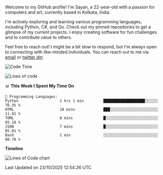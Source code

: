 Welcome to my GitHub profile! I'm Sayan, a 22-year-old with a passion for computers and art, currently based in Kolkata, India.

I'm actively exploring and learning various programming languages, including Python, C#, and Go. Check out my pinned repositories to get a glimpse of my current projects. I enjoy creating software for fun challenges and to contribute value to others.

Feel free to reach out! I might be a bit slow to respond, but I'm always open to connecting with like-minded individuals. You can reach out to me via [email](mailto:me@sayanbiswas.in) or [twitter dm](https://twitter.com/TheDankDel)

<!--START_SECTION:waka-->
![Code Time](http://img.shields.io/badge/Code%20Time-2%2C392%20hrs%2039%20mins-blue)

![Lines of code](https://img.shields.io/badge/From%20Hello%20World%20I%27ve%20Written-20.6%20million%20lines%20of%20code-blue)

📊 **This Week I Spent My Time On** 

```text
💬 Programming Languages: 
Python                   2 hrs 1 min         ███████████████████░░░░░░   76.35 % 
HTML                     18 mins             ███░░░░░░░░░░░░░░░░░░░░░░   11.91 % 
TOML                     8 mins              █░░░░░░░░░░░░░░░░░░░░░░░░   05.18 % 
JSON                     7 mins              █░░░░░░░░░░░░░░░░░░░░░░░░   05.01 % 
Bash                     1 min               ░░░░░░░░░░░░░░░░░░░░░░░░░   00.78 % 
```

**Timeline**

![Lines of Code chart](https://raw.githubusercontent.com/Dank-del/Dank-del/main/assets/bar_graph.png)


 Last Updated on 23/10/2025 12:54:26 UTC
<!--END_SECTION:waka-->
